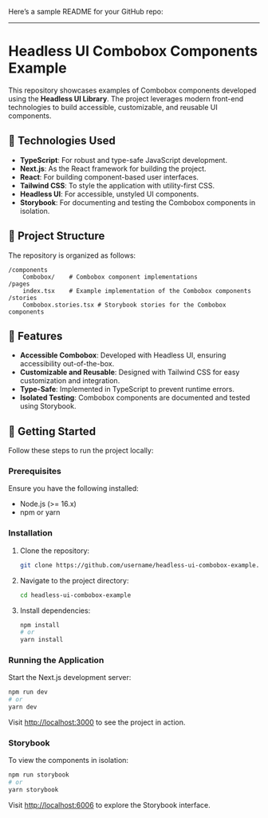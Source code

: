 Here’s a sample README for your GitHub repo:

---

# Headless UI Combobox Components Example

This repository showcases examples of Combobox components developed using the **Headless UI Library**. The project leverages modern front-end technologies to build accessible, customizable, and reusable UI components.

## 🚀 Technologies Used

- **TypeScript**: For robust and type-safe JavaScript development.
- **Next.js**: As the React framework for building the project.
- **React**: For building component-based user interfaces.
- **Tailwind CSS**: To style the application with utility-first CSS.
- **Headless UI**: For accessible, unstyled UI components.
- **Storybook**: For documenting and testing the Combobox components in isolation.

## 📂 Project Structure

The repository is organized as follows:

```
/components
    Combobox/    # Combobox component implementations
/pages
    index.tsx    # Example implementation of the Combobox components
/stories
    Combobox.stories.tsx # Storybook stories for the Combobox components
```

## 🧩 Features

- **Accessible Combobox**: Developed with Headless UI, ensuring accessibility out-of-the-box.
- **Customizable and Reusable**: Designed with Tailwind CSS for easy customization and integration.
- **Type-Safe**: Implemented in TypeScript to prevent runtime errors.
- **Isolated Testing**: Combobox components are documented and tested using Storybook.

## 🔧 Getting Started

Follow these steps to run the project locally:

### Prerequisites

Ensure you have the following installed:

- Node.js (>= 16.x)
- npm or yarn

### Installation

1. Clone the repository:
   ```bash
   git clone https://github.com/username/headless-ui-combobox-example.git
   ```
2. Navigate to the project directory:
   ```bash
   cd headless-ui-combobox-example
   ```
3. Install dependencies:
   ```bash
   npm install
   # or
   yarn install
   ```

### Running the Application

Start the Next.js development server:

```bash
npm run dev
# or
yarn dev
```

Visit [http://localhost:3000](http://localhost:3000) to see the project in action.

### Storybook

To view the components in isolation:

```bash
npm run storybook
# or
yarn storybook
```

Visit [http://localhost:6006](http://localhost:6006) to explore the Storybook interface.

